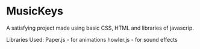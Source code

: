 # MusicKeys 

A satisfying project made using basic CSS, HTML and libraries of javascrip.

Libraries Used: 
Paper.js - for animations
howler.js - for sound effects

